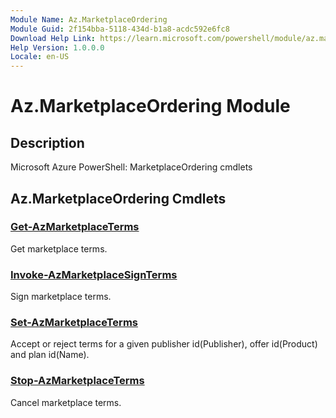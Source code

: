 ```yaml
---
Module Name: Az.MarketplaceOrdering
Module Guid: 2f154bba-5118-434d-b1a8-acdc592e6fc8
Download Help Link: https://learn.microsoft.com/powershell/module/az.marketplaceordering
Help Version: 1.0.0.0
Locale: en-US
---
```


# Az.MarketplaceOrdering Module
## Description
Microsoft Azure PowerShell: MarketplaceOrdering cmdlets

## Az.MarketplaceOrdering Cmdlets
### [Get-AzMarketplaceTerms](Get-AzMarketplaceTerms.md)
Get marketplace terms.

### [Invoke-AzMarketplaceSignTerms](Invoke-AzMarketplaceSignTerms.md)
Sign marketplace terms.

### [Set-AzMarketplaceTerms](Set-AzMarketplaceTerms.md)
Accept or reject terms for a given publisher id(Publisher), offer id(Product) and plan id(Name).

### [Stop-AzMarketplaceTerms](Stop-AzMarketplaceTerms.md)
Cancel marketplace terms.

